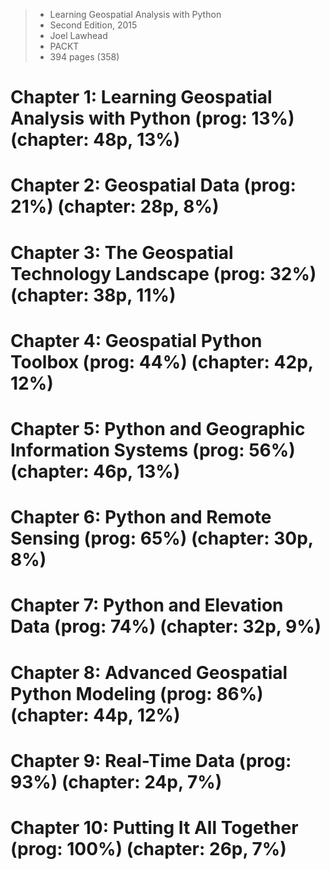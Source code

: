 <!-- *********************************************************************** -->
<!--                                                                         -->
<!--                                                      :::      ::::::::  -->
<!-- Learning_Geospatial_Analysis_with_Pyth...          :+:      :+:    :+:  -->
<!--                                                  +:+ +:+         +:+    -->
<!-- By: ngoguey <ngoguey@student.42.fr>            +#+  +:+       +#+       -->
<!--                                              +#+#+#+#+#+   +#+          -->
<!-- Created: 2017/03/25 16:12:22 by ngoguey           #+#    #+#            -->
<!-- Updated: 2017/03/25 16:21:17 by ngoguey          ###   ########.fr      -->
<!--                                                                         -->
<!-- *********************************************************************** -->

> - Learning Geospatial Analysis with Python
> - Second Edition, 2015
> - Joel Lawhead
> - PACKT
> - 394 pages (358)

# Chapter 1: Learning Geospatial Analysis with Python (prog: 13%) (chapter: 48p, 13%)
# Chapter 2: Geospatial Data (prog: 21%) (chapter: 28p, 8%)
# Chapter 3: The Geospatial Technology Landscape (prog: 32%) (chapter: 38p, 11%)
# Chapter 4: Geospatial Python Toolbox (prog: 44%) (chapter: 42p, 12%)
# Chapter 5: Python and Geographic Information Systems (prog: 56%) (chapter: 46p, 13%)
# Chapter 6: Python and Remote Sensing (prog: 65%) (chapter: 30p, 8%)
# Chapter 7: Python and Elevation Data (prog: 74%) (chapter: 32p, 9%)
# Chapter 8: Advanced Geospatial Python Modeling (prog: 86%) (chapter: 44p, 12%)
# Chapter 9: Real-Time Data (prog: 93%) (chapter: 24p, 7%)
# Chapter 10: Putting It All Together (prog: 100%) (chapter: 26p, 7%)

